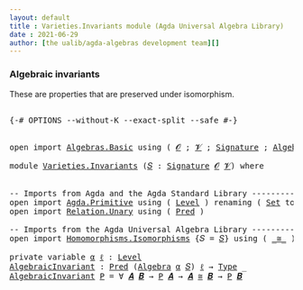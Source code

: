 ```yaml
---
layout: default
title : Varieties.Invariants module (Agda Universal Algebra Library)
date : 2021-06-29
author: [the ualib/agda-algebras development team][]
---
```


### Algebraic invariants

These are properties that are preserved under isomorphism.

<pre class="Agda">

<a id="266" class="Symbol">{-#</a> <a id="270" class="Keyword">OPTIONS</a> <a id="278" class="Pragma">--without-K</a> <a id="290" class="Pragma">--exact-split</a> <a id="304" class="Pragma">--safe</a> <a id="311" class="Symbol">#-}</a>


<a id="317" class="Keyword">open</a> <a id="322" class="Keyword">import</a> <a id="329" href="Algebras.Basic.html" class="Module">Algebras.Basic</a> <a id="344" class="Keyword">using</a> <a id="350" class="Symbol">(</a> <a id="352" href="Algebras.Basic.html#1139" class="Generalizable">𝓞</a> <a id="354" class="Symbol">;</a> <a id="356" href="Algebras.Basic.html#1141" class="Generalizable">𝓥</a> <a id="358" class="Symbol">;</a> <a id="360" href="Algebras.Basic.html#3865" class="Function">Signature</a> <a id="370" class="Symbol">;</a> <a id="372" href="Algebras.Basic.html#6228" class="Function">Algebra</a> <a id="380" class="Symbol">)</a>

<a id="383" class="Keyword">module</a> <a id="390" href="Varieties.Invariants.html" class="Module">Varieties.Invariants</a> <a id="411" class="Symbol">(</a><a id="412" href="Varieties.Invariants.html#412" class="Bound">𝑆</a> <a id="414" class="Symbol">:</a> <a id="416" href="Algebras.Basic.html#3865" class="Function">Signature</a> <a id="426" href="Algebras.Basic.html#1139" class="Generalizable">𝓞</a> <a id="428" href="Algebras.Basic.html#1141" class="Generalizable">𝓥</a><a id="429" class="Symbol">)</a> <a id="431" class="Keyword">where</a>


<a id="439" class="Comment">-- Imports from Agda and the Agda Standard Library ---------------------</a>
<a id="512" class="Keyword">open</a> <a id="517" class="Keyword">import</a> <a id="524" href="Agda.Primitive.html" class="Module">Agda.Primitive</a> <a id="539" class="Keyword">using</a> <a id="545" class="Symbol">(</a> <a id="547" href="Agda.Primitive.html#597" class="Postulate">Level</a> <a id="553" class="Symbol">)</a> <a id="555" class="Keyword">renaming</a> <a id="564" class="Symbol">(</a> <a id="566" href="Agda.Primitive.html#326" class="Primitive">Set</a> <a id="570" class="Symbol">to</a> <a id="573" class="Primitive">Type</a> <a id="578" class="Symbol">)</a>
<a id="580" class="Keyword">open</a> <a id="585" class="Keyword">import</a> <a id="592" href="Relation.Unary.html" class="Module">Relation.Unary</a> <a id="607" class="Keyword">using</a> <a id="613" class="Symbol">(</a> <a id="615" href="Relation.Unary.html#1101" class="Function">Pred</a> <a id="620" class="Symbol">)</a>

<a id="623" class="Comment">-- Imports from the Agda Universal Algebra Library -------------------------------------------</a>
<a id="718" class="Keyword">open</a> <a id="723" class="Keyword">import</a> <a id="730" href="Homomorphisms.Isomorphisms.html" class="Module">Homomorphisms.Isomorphisms</a> <a id="757" class="Symbol">{</a><a id="758" class="Argument">𝑆</a> <a id="760" class="Symbol">=</a> <a id="762" href="Varieties.Invariants.html#412" class="Bound">𝑆</a><a id="763" class="Symbol">}</a> <a id="765" class="Keyword">using</a> <a id="771" class="Symbol">(</a> <a id="773" href="Homomorphisms.Isomorphisms.html#2276" class="Record Operator">_≅_</a> <a id="777" class="Symbol">)</a>

<a id="780" class="Keyword">private</a> <a id="788" class="Keyword">variable</a> <a id="797" href="Varieties.Invariants.html#797" class="Generalizable">α</a> <a id="799" href="Varieties.Invariants.html#799" class="Generalizable">ℓ</a> <a id="801" class="Symbol">:</a> <a id="803" href="Agda.Primitive.html#597" class="Postulate">Level</a>
<a id="AlgebraicInvariant"></a><a id="809" href="Varieties.Invariants.html#809" class="Function">AlgebraicInvariant</a> <a id="828" class="Symbol">:</a> <a id="830" href="Relation.Unary.html#1101" class="Function">Pred</a> <a id="835" class="Symbol">(</a><a id="836" href="Algebras.Basic.html#6228" class="Function">Algebra</a> <a id="844" href="Varieties.Invariants.html#797" class="Generalizable">α</a> <a id="846" href="Varieties.Invariants.html#412" class="Bound">𝑆</a><a id="847" class="Symbol">)</a> <a id="849" href="Varieties.Invariants.html#799" class="Generalizable">ℓ</a> <a id="851" class="Symbol">→</a> <a id="853" href="Varieties.Invariants.html#573" class="Primitive">Type</a> <a id="858" class="Symbol">_</a>
<a id="860" href="Varieties.Invariants.html#809" class="Function">AlgebraicInvariant</a> <a id="879" href="Varieties.Invariants.html#879" class="Bound">P</a> <a id="881" class="Symbol">=</a> <a id="883" class="Symbol">∀</a> <a id="885" href="Varieties.Invariants.html#885" class="Bound">𝑨</a> <a id="887" href="Varieties.Invariants.html#887" class="Bound">𝑩</a> <a id="889" class="Symbol">→</a> <a id="891" href="Varieties.Invariants.html#879" class="Bound">P</a> <a id="893" href="Varieties.Invariants.html#885" class="Bound">𝑨</a> <a id="895" class="Symbol">→</a> <a id="897" href="Varieties.Invariants.html#885" class="Bound">𝑨</a> <a id="899" href="Homomorphisms.Isomorphisms.html#2276" class="Record Operator">≅</a> <a id="901" href="Varieties.Invariants.html#887" class="Bound">𝑩</a> <a id="903" class="Symbol">→</a> <a id="905" href="Varieties.Invariants.html#879" class="Bound">P</a> <a id="907" href="Varieties.Invariants.html#887" class="Bound">𝑩</a>

</pre>
